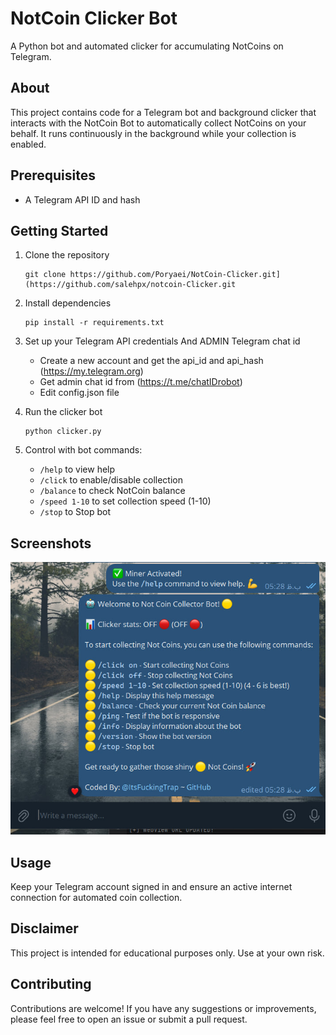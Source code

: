 # NotCoin Clicker Bot

A Python bot and automated clicker for accumulating NotCoins on Telegram.

## About

This project contains code for a Telegram bot and background clicker that interacts with the NotCoin Bot to automatically collect NotCoins on your behalf. It runs continuously in the background while your collection is enabled.

## Prerequisites
- A Telegram API ID and hash

## Getting Started

1. Clone the repository
   ```
   git clone https://github.com/Poryaei/NotCoin-Clicker.git](https://github.com/salehpx/notcoin-Clicker.git
   ```
   
2. Install dependencies
   ```
   pip install -r requirements.txt
   ```
   
3. Set up your Telegram API credentials And ADMIN Telegram chat id 
   - Create a new account and get the api_id and api_hash (https://my.telegram.org)
   - Get admin chat id from (https://t.me/chatIDrobot)
   - Edit config.json file
   
4. Run the clicker bot
   ```
   python clicker.py
   ```
   
5. Control with bot commands:
   - `/help` to view help
   - `/click` to enable/disable collection 
   - `/balance` to check NotCoin balance
   - `/speed 1-10` to set collection speed (1-10)
   - `/stop` to Stop bot

## Screenshots
![](NotCoin.jpg)



   
## Usage

Keep your Telegram account signed in and ensure an active internet connection for automated coin collection.

## Disclaimer

This project is intended for educational purposes only. Use at your own risk.

## Contributing

Contributions are welcome! If you have any suggestions or improvements, please feel free to open an issue or submit a pull request.

